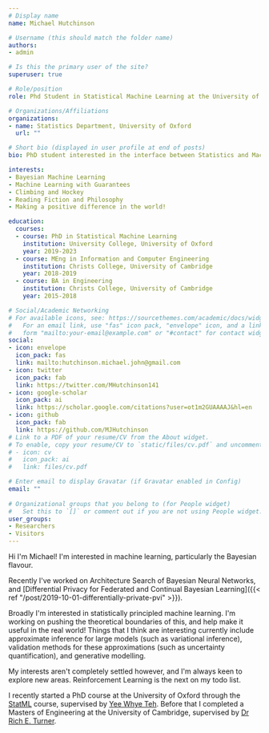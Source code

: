 ```yaml
---
# Display name
name: Michael Hutchinson

# Username (this should match the folder name)
authors:
- admin

# Is this the primary user of the site?
superuser: true

# Role/position
role: Phd Student in Statistical Machine Learning at the University of Oxford

# Organizations/Affiliations
organizations:
- name: Statistics Department, University of Oxford
  url: ""

# Short bio (displayed in user profile at end of posts)
bio: PhD student interested in the interface between Statistics and Machine Learning, in particular uncertainly in prediction and decision making.

interests:
- Bayesian Machine Learning
- Machine Learning with Guarantees
- Climbing and Hockey
- Reading Fiction and Philosophy
- Making a positive difference in the world!

education:
  courses:
  - course: PhD in Statistical Machine Learning
    institution: University College, University of Oxford
    year: 2019-2023
  - course: MEng in Information and Computer Engineering
    institution: Christs College, University of Cambridge
    year: 2018-2019
  - course: BA in Engineering
    institution: Christs College, University of Cambridge
    year: 2015-2018

# Social/Academic Networking
# For available icons, see: https://sourcethemes.com/academic/docs/widgets/#icons
#   For an email link, use "fas" icon pack, "envelope" icon, and a link in the
#   form "mailto:your-email@example.com" or "#contact" for contact widget.
social:
- icon: envelope
  icon_pack: fas
  link: mailto:hutchinson.michael.john@gmail.com
- icon: twitter
  icon_pack: fab
  link: https://twitter.com/MHutchinson141
- icon: google-scholar
  icon_pack: ai
  link: https://scholar.google.com/citations?user=ot1m2GUAAAAJ&hl=en
- icon: github
  icon_pack: fab
  link: https://github.com/MJHutchinson
# Link to a PDF of your resume/CV from the About widget.
# To enable, copy your resume/CV to `static/files/cv.pdf` and uncomment the lines below.  
# - icon: cv
#   icon_pack: ai
#   link: files/cv.pdf

# Enter email to display Gravatar (if Gravatar enabled in Config)
email: ""
  
# Organizational groups that you belong to (for People widget)
#   Set this to `[]` or comment out if you are not using People widget.  
user_groups:
- Researchers
- Visitors
---
```


Hi I'm Michael! I'm interested in machine learning, particularly the Bayesian flavour.

Recently I've worked on Architecture Search of Bayesian Neural Networks, and [Differential Privacy for Federated and Continual Bayesian Learning]({{< ref "/post/2019-10-01-differentially-private-pvi" >}}).

Broadly I'm interested in statistically principled machine learning. I'm working on pushing the theoretical boundaries of this, and help make it useful in the real world! Things that I think are interesting currently include approximate inference for large models (such as variational inference), validation methods for these approximations (such as uncertainty quantification), and generative modelling. 

My interests aren't completely settled however, and I'm always keen to explore new areas. Reinforcement Learning is the next on my todo list.

I recently started a PhD course at the University of Oxford through the [StatML](https://statml.io/) course, supervised by [Yee Whye Teh](http://www.stats.ox.ac.uk/~teh/). Before that I completed a Masters of Engineering at the University of Cambridge, supervised by [Dr Rich E. Turner](http://cbl.eng.cam.ac.uk/Public/Turner/Turner).